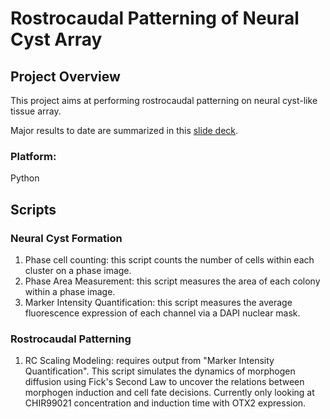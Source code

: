 
# Rostrocaudal Patterning of Neural Cyst Array

## Project Overview
This project aims at performing rostrocaudal patterning on neural cyst-like tissue array. 

Major results to date are summarized in this [slide deck](https://github.com/yzx170/fu_lab/blob/main/neural_cyst/Neural%20Cyst.pdf). 

### Platform:
Python 




## Scripts

### Neural Cyst Formation

1. Phase cell counting: this script counts the number of cells within each cluster on a phase image. 
2. Phase Area Measurement: this script measures the area of each colony within a phase image. 
3. Marker Intensity Quantification: this script measures the average fluorescence expression of each channel via a DAPI nuclear mask. 


### Rostrocaudal Patterning

1. RC Scaling Modeling: requires output from "Marker Intensity Quantification". This script simulates the dynamics of morphogen diffusion using Fick's Second Law to uncover the relations between morphogen induction and cell fate decisions. Currently only looking at CHIR99021 concentration and induction time with OTX2 expression. 
